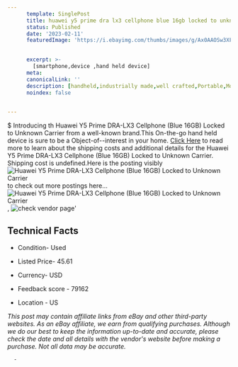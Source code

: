 ```yaml
---
      template: SinglePost
      title: huawei y5 prime dra lx3 cellphone blue 16gb locked to unknown carrier
      status: Published
      date: '2023-02-11'
      featuredImage: 'https://i.ebayimg.com/thumbs/images/g/Ax0AAOSw3XFjtgFU/s-l225.jpg'
       

      excerpt: >-
        [smartphone,device ,hand held device]
      meta:
      canonicalLink: ''
      description: [handheld,industrially made,well crafted,Portable,Mobile,Compact,Convenient,Lightweight,Maneuverable,Man-portable,Miniature,Carriable,Hand-held,Light,Holdable,Transportable,Mobile device,Pocket-sized,On-the-go,Wireless,Cordless,Compact size,Convenient size, smartphone,device ,hand held device]
      noindex: false
      

---
```

$
      Introducing th Huawei Y5 Prime DRA-LX3 Cellphone (Blue 16GB) Locked to Unknown Carrier from a well-known brand.This On-the-go hand held device is sure to be a Object-of--interest in your home. [Click Here](https://www.ebay.com/itm/175561229121?hash=item28e043c341%3Ag%3AAx0AAOSw3XFjtgFU&amdata=enc%3AAQAHAAAA4LZ569DPmDRpOBI%2FRossyDImnDji2qPNviUTE7W8el5ukAd7sFTEEwisbeCahVDQvxKB1pTNI%2FfYNaLWarbZRJ1KSy82XG5fKYWmWmqbxr9e%2F43dt8YLE57xvjXHbGPQNRLln4P5NlCgUd1FyG76r8YzkRQ7YSTkEb1wDcrFWE%2ByMip3kDce5pe%2BMnXNLSWWRF4IX6BjioM6iStYZoxtNR%2FWIROa4yQg%2BCLN74pP%2BpSm8Bst8sUhbDwk8npXaSLcD1Q4vlwIYel2hsRVVqNsalL%2Fc5xmj%2F7P6pIdDqXN8mGl&mkevt=1&mkcid=1&mkrid=711-53200-19255-0&campid=%253CePNCampaignId%253E&customid=%253CreferenceId%253E&toolid=10049) to read more to learn about the shipping costs and additional details for the Huawei Y5 Prime DRA-LX3 Cellphone (Blue 16GB) Locked to Unknown Carrier. Shipping cost is undefined.Here is the posting visibly ![Huawei Y5 Prime DRA-LX3 Cellphone (Blue 16GB) Locked to Unknown Carrier](https://i.ebayimg.com/thumbs/images/g/Ax0AAOSw3XFjtgFU/s-l225.jpg) to check out more postings here... ![Huawei Y5 Prime DRA-LX3 Cellphone (Blue 16GB) Locked to Unknown Carrier](https://i.ebayimg.com/images/g/Ax0AAOSw3XFjtgFU/s-l1600.jpg), ![check vendor page](https://origin-galleryplus.ebayimg.com/ws/web/175561229121_2_0_1/225x225.jpg)'

      

 ## Technical Facts 



     
      

 - Condition- Used 


      

 - Listed Price- 45.61 


      

 - Currency- USD 


      

 - Feedback score - 79162 


      

 - Location - US 


      
      

 *_This post may contain affiliate links from eBay and other third-party websites. As an eBay affiliate, we earn from qualifying purchases. Although we do our best to keep the information up-to-date and accurate, please check the date and all details with the vendor's website before making a purchase. Not all data may be accurate._*




      -
